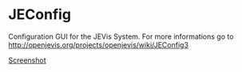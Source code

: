 JEConfig
========

Configuration GUI for the JEVis System. For more informations go to http://openjevis.org/projects/openjevis/wiki/JEConfig3


[Screenshot](http://openjevis.org/attachments/download/1262/JEConfig3013.jpg)
